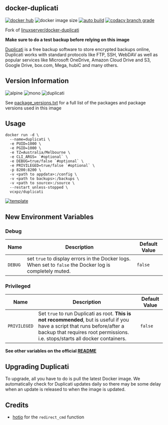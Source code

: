 ## docker-duplicati

[![docker hub](https://img.shields.io/badge/docker_hub-link-blue?style=for-the-badge&logo=docker)](https://hub.docker.com/r/vcxpz/duplicati) ![docker image size](https://img.shields.io/docker/image-size/vcxpz/duplicati?style=for-the-badge&logo=docker) [![auto build](https://img.shields.io/badge/docker_builds-automated-blue?style=for-the-badge&logo=docker?color=d1aa67)](https://github.com/hydazz/docker-duplicati/actions?query=workflow%3A"Auto+Builder+CI") [![codacy branch grade](https://img.shields.io/codacy/grade/c19bcbbcc7294555a8ec5478bad925bb/main?style=for-the-badge&logo=codacy)](https://app.codacy.com/gh/hydazz/docker-duplicati)

Fork of [linuxserver/docker-duplicati](https://github.com/linuxserver/docker-duplicati/)

**Make sure to do a test backup before relying on this image**

[Duplicati](https://www.duplicati.com/) is a free backup software to store encrypted backups online, Duplicati works with standard protocols like FTP, SSH, WebDAV as well as popular services like Microsoft OneDrive, Amazon Cloud Drive and S3, Google Drive, box.com, Mega, hubiC and many others.

## Version Information

![alpine](https://img.shields.io/badge/alpine-edge-0D597F?style=for-the-badge&logo=alpine-linux) ![mono](https://img.shields.io/badge/mono-6.12.0.107-blue?style=for-the-badge) ![duplicati](https://img.shields.io/badge/duplicati-2.0.5.1-blue?style=for-the-badge)

See [package_versions.txt](package_versions.txt) for a full list of the packages and package versions used in this image

## Usage

    docker run -d \
      --name=duplicati \
      -e PUID=1000 \
      -e PGID=1000 \
      -e TZ=Australia/Melbourne \
      -e CLI_ARGS= `#optional` \
      -e DEBUG=true/false `#optional` \
      -e PRIVILEGED=true/false `#optional` \
      -p 8200:8200 \
      -v <path to appdata>:/config \
      -v <path to backups>:/backups \
      -v <path to source>:/source \
      --restart unless-stopped \
      vcxpz/duplicati

[![template](https://img.shields.io/badge/unraid_template-ff8c2f?style=for-the-badge&logo=docker?color=d1aa67)](https://github.com/hydazz/docker-templates/blob/main/hydaz/duplicati.xml)

## New Environment Variables

### Debug

| Name    | Description                                                                                              | Default Value |
| ------- | -------------------------------------------------------------------------------------------------------- | ------------- |
| `DEBUG` | set `true` to display errors in the Docker logs. When set to `false` the Docker log is completely muted. | `false`       |

### Privileged

| Name         | Description                                                                                                                                                                                                   | Default Value |
| ------------ | ------------------------------------------------------------------------------------------------------------------------------------------------------------------------------------------------------------- | ------------- |
| `PRIVILEGED` | Set `true` to run Duplicati as root. **This is not recommended**, but is useful if you have a script that runs before/after a backup that requires root permissions. i.e. stops/starts all docker containers. | `false`       |

**See other variables on the official [README](https://github.com/linuxserver/docker-duplicati/)**

## Upgrading Duplicati

To upgrade, all you have to do is pull the latest Docker image. We automatically check for Duplicati updates daily so there may be some delay when an update is released to when the image is updated.

## Credits

-   [hotio](https://github.com/hotio) for the `redirect_cmd` function
